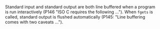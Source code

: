 Standard input and standard output are both line buffered when a program is
run interactively (P146 "ISO C requires the following ..."). When `fgets` is
called, standard output is flushed automatically (P145: "Line buffering comes
with two caveats ...").

